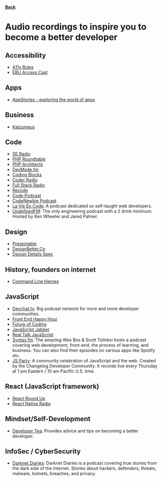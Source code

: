 **[Back](/README.md/)**
# Audio recordings to inspire you to become a better developer

## Accessibility

- [A11y Rules](https://a11yrules.com/)
- [EBU Access Cast](http://ebuaccesscast.libsyn.com/)

## Apps

- [AppStories - exploring the world of apps](https://appstories.net/)

## Business

- [Kalzumeus](https://www.kalzumeus.com/podcast/)

## Code
- [SE Radio](https://www.se-radio.net/)
- [PHP Roundtable](https://www.phproundtable.com/)
- [PHP Architects](https://www.phparch.com/podcast/)
- [DevMode.fm](https://devmode.fm/)
- [Coding Blocks](https://www.codingblocks.net/)
- [Coder Radio](https://coder.show/)
- [Full Stack Radio](http://www.fullstackradio.com/)
- [Recode](https://www.vox.com/recode-podcasts)
- [Code Podcast](https://codepodcast.com/)
- [CodeNewbie Podcast](https://www.codenewbie.org/podcast)
- [La Vie En Code](https://www.lavieencode.net/podcast/): A podcast dedicated so self-taught web developers.
- [UndefinedFM](https://undefined.fm/): The only engineering podcast with a 2 drink minimum. Hosted by Ken Wheeler and Jared Palmer.

## Design

- [Presentable](https://www.relay.fm/presentable)
- [DesignBetter.Co](https://www.designbetter.co/podcast)
- [Design Details Spec](https://spec.fm/podcasts/design-details])

## History, founders on internet

- [Command Line Heroes](https://www.redhat.com/en/command-line-heroes)

## JavaScript

- [Devchat.tv](https://devchat.tv): Big podcast network for more and more developer communities.
- [Front End Happy Hour](https://frontendhappyhour.com)
- [Future of Coding](https://futureofcoding.org/episodes/)
- [JavaScript Jabber](https://devchat.tv/js-jabber/)
- [Real Talk JavaScript](https://realtalkjavascript.simplecast.fm/)
- [Syntax.fm](https://syntax.fm/): The amazing Wes Bos & Scott Tolinksi hosts a podcast covering web development, front-end, the process of learning, and business. You can also find their episodes on various apps like Spotify etc.
- [JS Party](https://changelog.com/jsparty): A community celebration of JavaScript and the web.  Created by the Changelog Developer Community.  It records live every Thursday at 1 pm Eastern / 10 am Pacific U.S. time.

## React (JavaScript framework)

- [React Round Up](https://devchat.tv/react-round-up/)
- [React Native Radio](https://devchat.tv/react-native-radio/)

## Mindset/Self-Development

- [Developer Tea](https://spec.fm/podcasts/developer-tea): Provides advice and tips on becoming a better developer.

## InfoSec / CyberSecurity

- [Darknet Diaries](https://darknetdiaries.com/): Darknet Diaries is a podcast covering true stories from the dark side of the Internet. Stories about hackers, defenders, threats, malware, botnets, breaches, and privacy.
